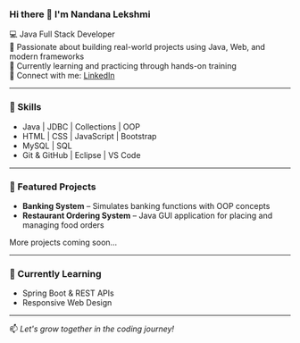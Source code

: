 ### Hi there 👋 I'm Nandana Lekshmi

💻 Java Full Stack Developer  
🎯 Passionate about building real-world projects using Java, Web, and modern frameworks  
🌱 Currently learning and practicing through hands-on training  
🔗 Connect with me: [LinkedIn](linkedin.com/in/nandana-lekshmi-933631212)

---

### 🚀 Skills
- Java | JDBC | Collections | OOP
- HTML | CSS | JavaScript | Bootstrap
- MySQL | SQL
- Git & GitHub | Eclipse | VS Code

---

### 📁 Featured Projects
- **Banking System** – Simulates banking functions with OOP concepts
- **Restaurant Ordering System** – Java GUI application for placing and managing food orders

More projects coming soon...

---

### 🌱 Currently Learning
- Spring Boot & REST APIs
- Responsive Web Design

---

📫 *Let's grow together in the coding journey!*

